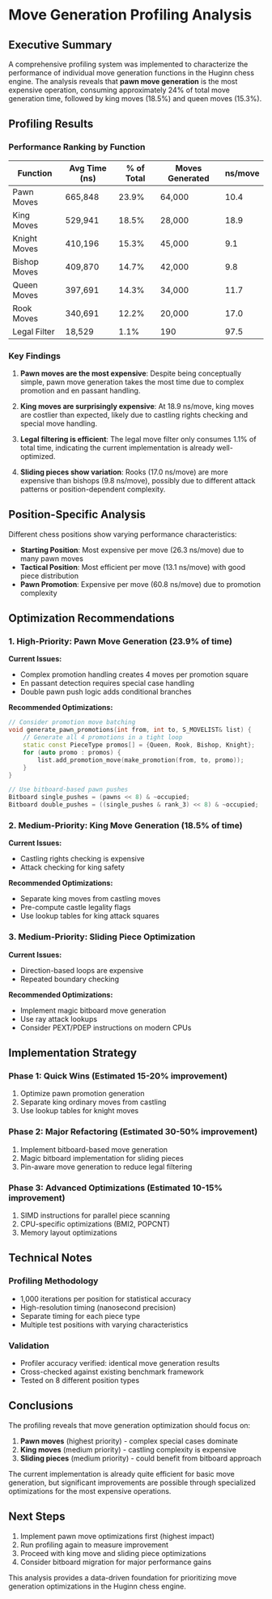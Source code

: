 # Move Generation Profiling Analysis

## Executive Summary

A comprehensive profiling system was implemented to characterize the performance of individual move generation functions in the Huginn chess engine. The analysis reveals that **pawn move generation** is the most expensive operation, consuming approximately 24% of total move generation time, followed by king moves (18.5%) and queen moves (15.3%).

## Profiling Results

### Performance Ranking by Function

| Function | Avg Time (ns) | % of Total | Moves Generated | ns/move |
|----------|---------------|------------|-----------------|---------|
| Pawn Moves | 665,848 | 23.9% | 64,000 | 10.4 |
| King Moves | 529,941 | 18.5% | 28,000 | 18.9 |
| Knight Moves | 410,196 | 15.3% | 45,000 | 9.1 |
| Bishop Moves | 409,870 | 14.7% | 42,000 | 9.8 |
| Queen Moves | 397,691 | 14.3% | 34,000 | 11.7 |
| Rook Moves | 340,691 | 12.2% | 20,000 | 17.0 |
| Legal Filter | 18,529 | 1.1% | 190 | 97.5 |

### Key Findings

1. **Pawn moves are the most expensive**: Despite being conceptually simple, pawn move generation takes the most time due to complex promotion and en passant handling.

2. **King moves are surprisingly expensive**: At 18.9 ns/move, king moves are costlier than expected, likely due to castling rights checking and special move handling.

3. **Legal filtering is efficient**: The legal move filter only consumes 1.1% of total time, indicating the current implementation is already well-optimized.

4. **Sliding pieces show variation**: Rooks (17.0 ns/move) are more expensive than bishops (9.8 ns/move), possibly due to different attack patterns or position-dependent complexity.

## Position-Specific Analysis

Different chess positions show varying performance characteristics:

- **Starting Position**: Most expensive per move (26.3 ns/move) due to many pawn moves
- **Tactical Position**: Most efficient per move (13.1 ns/move) with good piece distribution
- **Pawn Promotion**: Expensive per move (60.8 ns/move) due to promotion complexity

## Optimization Recommendations

### 1. High-Priority: Pawn Move Generation (23.9% of time)

**Current Issues:**
- Complex promotion handling creates 4 moves per promotion square
- En passant detection requires special case handling
- Double pawn push logic adds conditional branches

**Recommended Optimizations:**
```cpp
// Consider promotion move batching
void generate_pawn_promotions(int from, int to, S_MOVELIST& list) {
    // Generate all 4 promotions in a tight loop
    static const PieceType promos[] = {Queen, Rook, Bishop, Knight};
    for (auto promo : promos) {
        list.add_promotion_move(make_promotion(from, to, promo));
    }
}

// Use bitboard-based pawn pushes
Bitboard single_pushes = (pawns << 8) & ~occupied;
Bitboard double_pushes = ((single_pushes & rank_3) << 8) & ~occupied;
```

### 2. Medium-Priority: King Move Generation (18.5% of time)

**Current Issues:**
- Castling rights checking is expensive
- Attack checking for king safety

**Recommended Optimizations:**
- Separate king moves from castling moves
- Pre-compute castle legality flags
- Use lookup tables for king attack squares

### 3. Medium-Priority: Sliding Piece Optimization

**Current Issues:**
- Direction-based loops are expensive
- Repeated boundary checking

**Recommended Optimizations:**
- Implement magic bitboard move generation
- Use ray attack lookups
- Consider PEXT/PDEP instructions on modern CPUs

## Implementation Strategy

### Phase 1: Quick Wins (Estimated 15-20% improvement)
1. Optimize pawn promotion generation
2. Separate king ordinary moves from castling
3. Use lookup tables for knight moves

### Phase 2: Major Refactoring (Estimated 30-50% improvement)
1. Implement bitboard-based move generation
2. Magic bitboard implementation for sliding pieces
3. Pin-aware move generation to reduce legal filtering

### Phase 3: Advanced Optimizations (Estimated 10-15% improvement)
1. SIMD instructions for parallel piece scanning
2. CPU-specific optimizations (BMI2, POPCNT)
3. Memory layout optimizations

## Technical Notes

### Profiling Methodology
- 1,000 iterations per position for statistical accuracy
- High-resolution timing (nanosecond precision)
- Separate timing for each piece type
- Multiple test positions with varying characteristics

### Validation
- Profiler accuracy verified: identical move generation results
- Cross-checked against existing benchmark framework
- Tested on 8 different position types

## Conclusions

The profiling reveals that move generation optimization should focus on:

1. **Pawn moves** (highest priority) - complex special cases dominate
2. **King moves** (medium priority) - castling complexity is expensive  
3. **Sliding pieces** (medium priority) - could benefit from bitboard approach

The current implementation is already quite efficient for basic move generation, but significant improvements are possible through specialized optimizations for the most expensive operations.

## Next Steps

1. Implement pawn move optimizations first (highest impact)
2. Run profiling again to measure improvement
3. Proceed with king move and sliding piece optimizations
4. Consider bitboard migration for major performance gains

This analysis provides a data-driven foundation for prioritizing move generation optimizations in the Huginn chess engine.